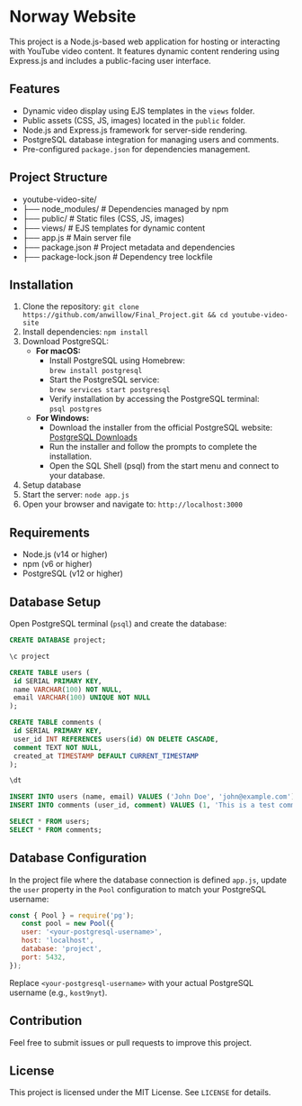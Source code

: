 # Norway Website

This project is a Node.js-based web application for hosting or interacting with YouTube video content. It features dynamic content rendering using Express.js and includes a public-facing user interface.

## Features
- Dynamic video display using EJS templates in the `views` folder.
- Public assets (CSS, JS, images) located in the `public` folder.
- Node.js and Express.js framework for server-side rendering.
- PostgreSQL database integration for managing users and comments.
- Pre-configured `package.json` for dependencies management.

## Project Structure
- youtube-video-site/
- ├── node_modules/        # Dependencies managed by npm
- ├── public/              # Static files (CSS, JS, images)
- ├── views/               # EJS templates for dynamic content
- ├── app.js               # Main server file
- ├── package.json         # Project metadata and dependencies
- ├── package-lock.json    # Dependency tree lockfile

## Installation
1. Clone the repository: `git clone https://github.com/anwillow/Final_Project.git && cd youtube-video-site`  
2. Install dependencies: `npm install`
3. Download PostgreSQL:
   - **For macOS:**
     - Install PostgreSQL using Homebrew:  
       `brew install postgresql`  
     - Start the PostgreSQL service:  
       `brew services start postgresql`
     - Verify installation by accessing the PostgreSQL terminal:  
       `psql postgres`
   - **For Windows:**
     - Download the installer from the official PostgreSQL website:  
       [PostgreSQL Downloads](https://www.postgresql.org/download/)
     - Run the installer and follow the prompts to complete the installation.
     - Open the SQL Shell (psql) from the start menu and connect to your database.
4. Setup database
5. Start the server: `node app.js`
6. Open your browser and navigate to: `http://localhost:3000`

## Requirements
- Node.js (v14 or higher)
- npm (v6 or higher)
- PostgreSQL (v12 or higher)

## Database Setup
Open PostgreSQL terminal (`psql`) and create the database:
   ```sql
   CREATE DATABASE project;

   \c project

   CREATE TABLE users (
    id SERIAL PRIMARY KEY,
    name VARCHAR(100) NOT NULL,
    email VARCHAR(100) UNIQUE NOT NULL
   );

   CREATE TABLE comments (
    id SERIAL PRIMARY KEY,
    user_id INT REFERENCES users(id) ON DELETE CASCADE,
    comment TEXT NOT NULL,
    created_at TIMESTAMP DEFAULT CURRENT_TIMESTAMP
   );

   \dt

   INSERT INTO users (name, email) VALUES ('John Doe', 'john@example.com');
   INSERT INTO comments (user_id, comment) VALUES (1, 'This is a test comment.');

   SELECT * FROM users;
   SELECT * FROM comments;
  ```

## Database Configuration

In the project file where the database connection is defined `app.js`, update the `user` property in the `Pool` configuration to match your PostgreSQL username:
   ```javascript
   const { Pool } = require('pg');  
      const pool = new Pool({
      user: '<your-postgresql-username>',
      host: 'localhost',
      database: 'project',
      port: 5432,
   }); 
   ```
Replace `<your-postgresql-username>` with your actual PostgreSQL username (e.g., `kost9nyt`).


## Contribution
Feel free to submit issues or pull requests to improve this project.

## License
This project is licensed under the MIT License. See `LICENSE` for details.

